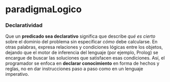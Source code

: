 # paradigmaLogico

### Declaratividad

Que un **predicado sea declarativo** significa que describe *qué es cierto* sobre el dominio del problema sin especificar *cómo* debe calcularse. En otras palabras, expresa relaciones y condiciones lógicas entre los objetos, dejando que el motor de inferencia del lenguaje (por ejemplo, Prolog) se encargue de buscar las soluciones que satisfacen esas condiciones. Así, el programador se enfoca en **declarar conocimiento** en forma de hechos y reglas, no en dar instrucciones paso a paso como en un lenguaje imperativo.



